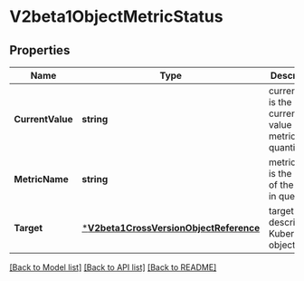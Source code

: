 # V2beta1ObjectMetricStatus

## Properties
Name | Type | Description | Notes
------------ | ------------- | ------------- | -------------
**CurrentValue** | **string** | currentValue is the current value of the metric (as a quantity). | [default to null]
**MetricName** | **string** | metricName is the name of the metric in question. | [default to null]
**Target** | [***V2beta1CrossVersionObjectReference**](v2beta1.CrossVersionObjectReference.md) | target is the described Kubernetes object. | [default to null]

[[Back to Model list]](../README.md#documentation-for-models) [[Back to API list]](../README.md#documentation-for-api-endpoints) [[Back to README]](../README.md)


